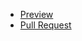 - [Preview](https://ivanpoberezhniuk.github.io/react_dynamic-list-of-posts/)
- [Pull Request](https://github.com/IvanPoberezhniuk/react_dynamic-list-of-posts/pull/2)

